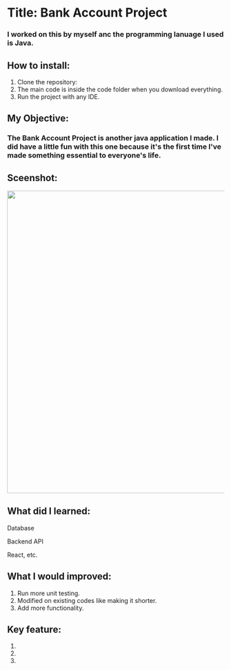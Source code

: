 # Title: Bank Account Project
### I worked on this by myself anc the programming lanuage I used is Java. 

## How to install:
1. Clone the repository: 
2. The main code is inside the code folder when you download everything.
3. Run the project with any IDE.

## My Objective: 
### The Bank Account Project is another java application I made. I did have a little fun with this one because it's the first time I've made something essential to everyone's life.

## Sceenshot:
<img src= "" width="700">

## What did I learned:
Database

Backend API

React, etc.

## What I would improved:
1. Run more unit testing.
2. Modified on existing codes like making it shorter. 
3. Add more functionality. 

## Key feature:
1. 
2. 
3.

